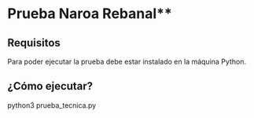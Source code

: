 # Prueba Naroa Rebanal**


## Requisitos
Para poder ejecutar la prueba debe estar instalado en la máquina Python.


## ¿Cómo ejecutar?
python3 prueba_tecnica.py